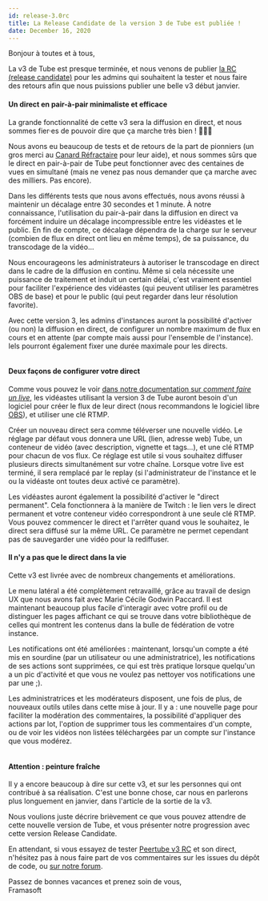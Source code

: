 ```yaml
---
id: release-3.0rc
title: La Release Candidate de la version 3 de Tube est publiée !
date: December 16, 2020
---
```


<p>Bonjour à toutes et à tous,</p>
<p>La v3 de Tube est presque terminée, et nous venons de publier <a
    href="https://github.com/Chocobozzz/Tube/releases/tag/v3.0.0-rc.1">la RC (release candidate)</a> pour les admins
  qui souhaitent la tester et nous faire des retours afin que nous puissions publier une belle v3 début janvier.</p>
<h4>Un direct en pair-à-pair
  minimaliste et efficace</h4>
<p>La grande fonctionnalité de cette v3 sera la diffusion en direct, et nous sommes
  fier·es
  de pouvoir dire que ça marche très bien ! 🎉🎉🎉</p>
<p>Nous avons eu beaucoup de tests et de retours de la part de pionniers (un gros merci au
  <a href="https://framacolibri.org/t/fonctionnalite-live-retour-dutilisation/10070">Canard Réfractaire</a> pour leur
  aide), et nous sommes sûrs que le direct en pair-à-pair de Tube peut fonctionner avec des centaines de vues en
  simultané (mais ne venez pas nous demander que ça marche avec des milliers. Pas encore).
</p>
<p>Dans les différents tests que nous avons effectués, nous avons réussi à maintenir un
  décalage entre 30 secondes et 1 minute. À notre connaissance, l'utilisation du pair-à-pair dans la diffusion en direct
  va forcément induire un décalage incompressible entre les vidéastes et le public. En fin de compte, ce décalage
  dépendra de la charge sur le serveur (combien de flux en direct ont lieu en même temps), de sa puissance, du
  transcodage de la vidéo...</p>
<p>Nous encourageons les administrateurs à autoriser le transcodage en direct dans le
  cadre
  de la diffusion en continu. Même si cela nécessite une puissance de traitement et induit un certain délai, c'est
  vraiment essentiel pour faciliter l'expérience des vidéastes (qui peuvent utiliser les paramètres OBS de base) et pour
  le public (qui peut regarder dans leur résolution favorite).</p>
<p>Avec cette version 3, les admins d'instances auront la possibilité d'activer (ou non)
  la
  diffusion en direct, de configurer un nombre maximum de flux en cours et en attente (par compte mais aussi pour
  l'ensemble de l'instance). Iels pourront également fixer une durée maximale pour les directs.</p>
<figure><img loading="lazy" src="/img/news/release-3.0rc/fr/2020-05-21_Peertube-Livestream_by-David-Revoy_hires.jpg"
    alt=""></figure>
<h4>Deux façons de configurer votre direct</h4>
<p>Comme vous pouvez le voir <a
    href="https://tube.docs.dingshunyu.top/use-create-upload-video?id=publish-a-live-in-tube-gt-v3">dans notre
    documentation sur <i>comment faire un live</i></a>, les vidéastes utilisant la version 3 de Tube auront besoin
  d'un logiciel pour créer le flux de leur direct (nous recommandons le logiciel libre <a
    href="https://obsproject.com">OBS</a>), et utiliser une clé RTMP.</p>
<p>Créer un nouveau direct sera comme téléverser une nouvelle vidéo. Le réglage par défaut
  vous donnera une URL (lien, adresse web) Tube, un conteneur de vidéo (avec description, vignette et tags...), et
  une clé RTMP pour chacun de vos flux. Ce réglage est utile si vous souhaitez diffuser plusieurs directs simultanément
  sur votre chaîne. Lorsque votre live est terminé, il sera remplacé par le replay (si l'administrateur de l'instance et
  le ou la vidéaste ont toutes deux activé ce paramètre).</p>
<p>Les vidéastes auront également la possibilité d'activer le "direct permanent". Cela
  fonctionnera à la manière de Twitch : le lien vers le direct permanent et votre conteneur vidéo correspondront à une
  seule clé RTMP. Vous pouvez commencer le direct et l'arrêter quand vous le souhaitez, le direct sera diffusé sur la
  même URL. Ce paramètre ne permet cependant pas de sauvegarder une vidéo pour la rediffuser.</p>
<h4>Il n'y a pas que le direct dans la vie
</h4>
<p>Cette v3 est
  livrée avec de nombreux changements et améliorations.</p>
<p>Le menu latéral a été complètement retravaillé, grâce au travail de design UX que nous
  avons fait avec Marie Cécile Godwin Paccard. Il est maintenant beaucoup plus facile d'interagir avec votre profil ou
  de distinguer les pages affichant ce qui se trouve dans votre bibliothèque de celles qui montrent les contenus dans la
  bulle de fédération de votre instance.</p>
<p>Les notifications ont été améliorées : maintenant, lorsqu'un compte a été mis en
  sourdine (par un utilisateur ou une administratrice), les notifications de ses actions sont supprimées, ce qui est
  très pratique lorsque quelqu'un a un pic d'activité et que vous ne voulez pas nettoyer vos notifications une par une
  ;).</p>
<p>Les administratrices et les modérateurs disposent, une fois de plus, de nouveaux outils
  utiles dans cette mise à jour. Il y a : une nouvelle page pour faciliter la modération des commentaires, la
  possibilité d'appliquer des actions par lot, l'option de supprimer tous les commentaires d'un compte, ou de voir les
  vidéos non listées téléchargées par un compte sur l'instance que vous modérez.</p>
<figure><img loading="lazy" src="/img/news/release-3.0rc/fr/tube-v3rc.jpg" alt=""></figure>
<h4>Attention : peinture fraîche</h4>
<p>Il y a encore beaucoup à dire sur cette v3, et sur les personnes qui ont contribué à sa
  réalisation. C'est une bonne chose, car nous en parlerons plus longuement en janvier, dans l'article de la sortie de
  la v3.</p>
<p>Nous voulions juste décrire brièvement ce que vous pouvez attendre de cette nouvelle
  version de Tube, et vous présenter notre progression avec cette version Release Candidate.</p>
<p>En attendant, si vous essayez de tester <a
    href="https://github.com/Chocobozzz/Tube/releases/tag/v3.0.0-rc.1">Peertube v3 RC</a> et son direct, n'hésitez
  pas à nous faire part de vos commentaires sur les issues du dépôt de code, ou <a
    href="https://framacolibri.org/c/tube/38">sur notre forum</a>.</p>
<p><span>Passez de bonnes vacances et prenez soin de vous,</span><br> Framasoft </p>
